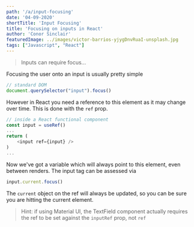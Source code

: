 ```yaml
---
path: '/a/input-focusing'
date: '04-09-2020'
shortTitle: 'Input Focusing'
title: 'Focusing on inputs in React'
author: 'Conor Sinclair'
featuredImage: ../images/victor-barrios-yjygDnvRuaI-unsplash.jpg
tags: ["Javascript", "React"]
---
```


> Inputs can require focus...

Focusing the user onto an input is usually pretty simple

```javascript
// standard DOM
document.querySelector("input").focus()
```

However in React you need a reference to this element as it may change over time. This is done with the `ref` prop.

```javascript
// inside a React functional component
const input = useRef()
...
return (
    <input ref={input} />
)
...
```

Now we've got a variable which will always point to this element, even between renders. The input tag can be assessed via

```javascript
input.current.focus()
```

The `current` object on the ref will always be updated, so you can be sure you are hitting the current element.

> Hint: if using Material UI, the TextField component actually requires the ref to be set against the `inputRef` prop, not `ref`
